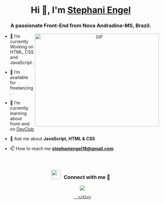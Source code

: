 <h1 align="center">Hi 👋, I'm <a href="https://github.com/StephaniEngell?tab=repositories/" target="blank">
Stephani Engel</a></h1>
<h3 align="center">A passionate Front-End from Nova Andradina-MS, Brazil.</h3>

<a target="_blank" align="center">
  <img align="right" top="500" height="300" width="400" alt="GIF" src="https://media1.giphy.com/media/LMcB8XospGZO8UQq87/giphy.gif?cid=790b7611e3bedb4536004cc7ade9e59f3d12778b2d1f06e1&rid=giphy.gif&ct=g">
</a>

- 🌱 I’m currently Working on HTML, CSS and JavaScript.

- 🤝 I’m available for freelancing.

- 🌱 I’m currently learning about front-end on <a href="https://plataforma.devclub.com.br/area/vitrine" target="blank">DevClub</a>

- 💬 Ask me about **JavaScript, HTML & CSS**

- 📫 How to reach me **stephaniengel18@gmail.com**

<br/>
<h3 align="center" > <img src="https://media.giphy.com/media/iY8CRBdQXODJSCERIr/giphy.gif" width="30" height="30" style="margin-right: 10px;">Connect with me 🤝 </h3>

<p align="center">

 <div align="center"  class="icons-social" style="margin-left: 10px;">
        <a style="margin-left: 10px;"  target="_blank" href="https://www.linkedin.com/in/stephani-engel/">
			<img src="https://img.icons8.com/doodle/40/000000/linkedin--v2.png"></a>
		<a style="margin-left: 10px;" target="_blank" href="https://stackoverflow.com/users/12053852/saurabh-chavan?tab=profile">

      </div>
